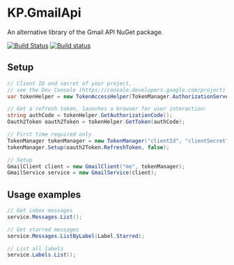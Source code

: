 # KP.GmailApi
An alternative library of the Gmail API NuGet package.

[![Build Status](https://travis-ci.org/kpstolk/KP.GmailApi.svg?branch=master)](https://travis-ci.org/kpstolk/KP.GmailApi)
[![Build status](https://ci.appveyor.com/api/projects/status/tqv09fs3fo9a37t0?svg=true)](https://ci.appveyor.com/project/kpstolk/gmail-api)


## Setup
``` csharp
// Client ID and secret of your project,
// see the Dev Console (https://console.developers.google.com/project)
var tokenHelper = new TokenAccessHelper(TokenManager.AuthorizationServerUrl, "clientId", "clientSecret");

// Get a refresh token, launches a browser for user interaction:
string authCode = tokenHelper.GetAuthorizationCode();
Oauth2Token oauth2Token = tokenHelper.GetToken(authCode);

// First time required only
TokenManager tokenManager = new TokenManager("clientId", "clientSecret");
tokenManager.Setup(oauth2Token.RefreshToken, false);

// Setup
GmailClient client = new GmailClient("me", tokenManager);
GmailService service = new GmailService(client);
```

## Usage examples
``` csharp
// Get inbox messages
service.Messages.List();

// Get starred messages
service.Messages.ListByLabel(Label.Starred);

// List all labels
service.Labels.List();
```
